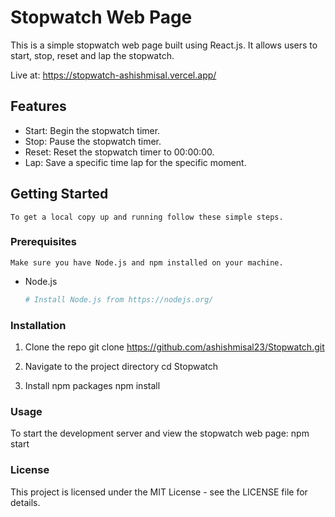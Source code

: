 # Stopwatch Web Page

This is a simple stopwatch web page built using React.js. It allows users to start, stop, reset and lap the stopwatch.

Live at: https://stopwatch-ashishmisal.vercel.app/

## Features

- Start: Begin the stopwatch timer.
- Stop: Pause the stopwatch timer.
- Reset: Reset the stopwatch timer to 00:00:00.
- Lap: Save a specific time lap for the specific moment.

## Getting Started

    To get a local copy up and running follow these simple steps.

### Prerequisites

    Make sure you have Node.js and npm installed on your machine.

- Node.js
  ```sh
  # Install Node.js from https://nodejs.org/

### Installation

1. Clone the repo
    git clone https://github.com/ashishmisal23/Stopwatch.git

2. Navigate to the project directory
    cd Stopwatch

3. Install npm packages
    npm install


### Usage

To start the development server and view the stopwatch web page:
    npm start



### License
This project is licensed under the MIT License - see the LICENSE file for details.


